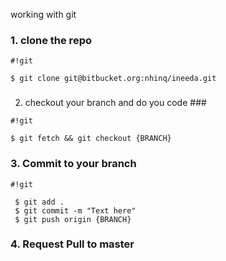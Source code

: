 working with git

### 1. clone the repo ###
 
```
#!git

$ git clone git@bitbucket.org:nhinq/ineeda.git
```
### 
2. checkout your branch and do you code ###
 
```
#!git

$ git fetch && git checkout {BRANCH}
```

### 3. Commit to your branch ###

```
#!git

 $ git add .
 $ git commit -m "Text here"
 $ git push origin {BRANCH}
```

### 4. Request Pull to master ###